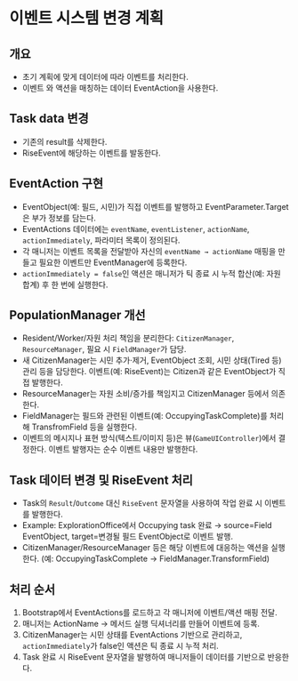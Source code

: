# 이벤트 시스템 변경 계획

## 개요
- 초기 계획에 맞게 데이터에 따라 이벤트를 처리한다.
- 이벤트 와 액션을 매칭하는 데이터 EventAction을 사용한다.

## Task data 변경
- 기존의 result를 삭제한다.
- RiseEvent에 해당하는 이벤트를 발동한다.

## EventAction 구현 
- EventObject(예: 필드, 시민)가 직접 이벤트를 발행하고 EventParameter.Target은 부가 정보를 담는다.
- EventActions 데이터에는 `eventName`, `eventListener`, `actionName`, `actionImmediately`, 파라미터 목록이 정의된다.
- 각 매니저는 이벤트 목록을 전달받아 자신의 `eventName → actionName` 매핑을 만들고 필요한 이벤트만 EventManager에 등록한다.
- `actionImmediately = false`인 액션은 매니저가 틱 종료 시 누적 합산(예: 자원 합계) 후 한 번에 실행한다.

## PopulationManager 개선
- Resident/Worker/자원 처리 책임을 분리한다: `CitizenManager`, `ResourceManager`, 필요 시 `FieldManager`가 담당.
- 새 CitizenManager는 시민 추가·제거, EventObject 조회, 시민 상태(Tired 등) 관리 등을 담당한다. 이벤트(예: RiseEvent)는 Citizen과 같은 EventObject가 직접 발행한다.
- ResourceManager는 자원 소비/증가를 책임지고 CitizenManager 등에서 의존한다.
- FieldManager는 필드와 관련된 이벤트(예: OccupyingTaskComplete)를 처리해 TransfromField 등을 실행한다.
- 이벤트의 메시지나 표현 방식(텍스트/이미지 등)은 뷰(`GameUIController`)에서 결정한다. 이벤트 발행자는 순수 이벤트 내용만 발행한다.

## Task 데이터 변경 및 RiseEvent 처리
- Task의 `Result`/`Outcome` 대신 `RiseEvent` 문자열을 사용하여 작업 완료 시 이벤트를 발행한다.
- Example: ExplorationOffice에서 Occupying task 완료 → source=Field EventObject, target=변경될 필드 EventObject로 이벤트 발행.
- CitizenManager/ResourceManager 등은 해당 이벤트에 대응하는 액션을 실행한다. (예: OccupyingTaskComplete → FieldManager.TransformField)

## 처리 순서
1. Bootstrap에서 EventActions를 로드하고 각 매니저에 이벤트/액션 매핑 전달.
2. 매니저는 ActionName → 메서드 실행 딕셔너리를 만들어 이벤트에 등록.
3. CitizenManager는 시민 상태를 EventActions 기반으로 관리하고, `actionImmediately`가 false인 액션은 틱 종료 시 누적 처리.
4. Task 완료 시 RiseEvent 문자열을 발행하여 매니저들이 데이터를 기반으로 반응한다.
